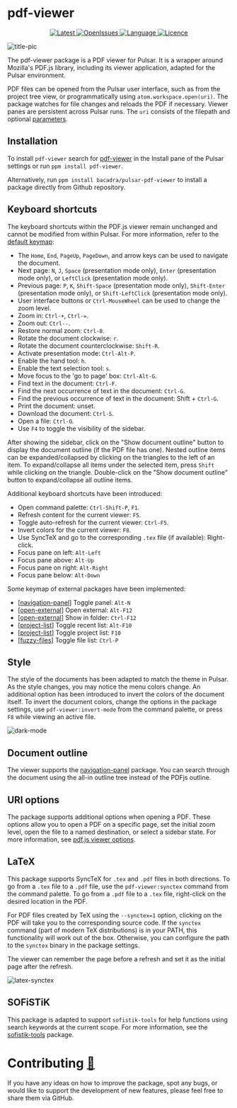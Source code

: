 # pdf-viewer

<p align="center">
  <a href="https://github.com/bacadra/pulsar-pdf-viewer/tags">
  <img src="https://img.shields.io/github/v/tag/bacadra/pulsar-pdf-viewer?style=for-the-badge&label=Latest&color=blue" alt="Latest">
  </a>
  <a href="https://github.com/bacadra/pulsar-pdf-viewer/issues">
  <img src="https://img.shields.io/github/issues-raw/bacadra/pulsar-pdf-viewer?style=for-the-badge&color=blue" alt="OpenIssues">
  </a>
  <a href="https://github.com/bacadra/pulsar-pdf-viewer/blob/master/package.json">
  <img src="https://img.shields.io/github/languages/top/bacadra/pulsar-pdf-viewer?style=for-the-badge&color=blue" alt="Language">
  </a>
  <a href="https://github.com/bacadra/pulsar-pdf-viewer/blob/master/LICENSE">
  <img src="https://img.shields.io/github/license/bacadra/pulsar-pdf-viewer?style=for-the-badge&color=blue" alt="Licence">
  </a>
</p>

![title-pic](https://github.com/bacadra/pulsar-pdf-viewer/blob/master/assets/title-pic.png?raw=true)

The pdf-viewer package is a PDF viewer for Pulsar. It is a wrapper around Mozilla's PDF.js library, including its viewer application, adapted for the Pulsar environment.

PDF files can be opened from the Pulsar user interface, such as from the project tree view, or programmatically using `atom.workspace.open(uri)`. The package watches for file changes and reloads the PDF if necessary. Viewer panes are persistent across Pulsar runs. The `uri` consists of the filepath and optional [parameters](https://github.com/mozilla/pdf.js/wiki/Viewer-options).

## Installation

To install `pdf-viewer` search for [pdf-viewer](https://web.pulsar-edit.dev/packages/pdf-viewer) in the Install pane of the Pulsar settings or run `ppm install pdf-viewer`.

Alternatively, run `ppm install bacadra/pulsar-pdf-viewer` to install a package directly from Github repository.

## Keyboard shortcuts

The keyboard shortcuts within the PDF.js viewer remain unchanged and cannot be modified from within Pulsar. For more information, refer to the [default keymap](https://github.com/mozilla/pdf.js/wiki/Frequently-Asked-Questions#faq-shortcuts):

- The `Home`, `End`, `PageUp`, `PageDown`, and arrow keys can be used to navigate the document.
- Next page: `N`, `J`, `Space` (presentation mode only), `Enter` (presentation mode only), or `LeftClick` (presentation mode only).
- Previous page: `P`, `K`, `Shift-Space` (presentation mode only), `Shift-Enter` (presentation mode only), or `Shift-LeftClick` (presentation mode only).
- User interface buttons or `Ctrl-MouseWheel` can be used to change the zoom level.
- Zoom in: `Ctrl-+`, `Ctrl-=`.
- Zoom out: `Ctrl--`.
- Restore normal zoom: `Ctrl-0`.
- Rotate the document clockwise: `r`.
- Rotate the document counterclockwise: `Shift-R`.
- Activate presentation mode: `Ctrl-Alt-P`.
- Enable the hand tool: `h`.
- Enable the text selection tool: `s`.
- Move focus to the 'go to page' box: `Ctrl-Alt-G`.
- Find text in the document: `Ctrl-F`.
- Find the next occurrence of text in the document: `Ctrl-G`.
- Find the previous occurrence of text in the document: Shift + `Ctrl-G`.
- Print the document: unset.
- Download the document: `Ctrl-S`.
- Open a file: `Ctrl-O`.
- Use `F4` to toggle the visibility of the sidebar.

After showing the sidebar, click on the "Show document outline" button to display the document outline (if the PDF file has one). Nested outline items can be expanded/collapsed by clicking on the triangles to the left of an item. To expand/collapse all items under the selected item, press `Shift` while clicking on the triangle. Double-click on the "Show document outline" button to expand/collapse all outline items.

Additional keyboard shortcuts have been introduced:

- Open command palette: `Ctrl-Shift-P`, `F1`.
- Refresh content for the current viewer: `F5`.
- Toggle auto-refresh for the current viewer: `Ctrl-F5`.
- Invert colors for the current viewer: `F8`.
- Use SyncTeX and go to the corresponding `.tex` file (if available): Right-click.
- Focus pane on left: `Alt-Left`
- Focus pane above: `Alt-Up`
- Focus pane on right: `Alt-Right`
- Focus pane below: `Alt-Down`

Some keymap of external packages have been implemented:
- [[navigation-panel](https://github.com/bacadra/pulsar-navigation-panel)] Toggle panel: `Alt-N`
- [[open-external](https://github.com/bacadra/pulsar-open-external)] Open external: `Alt-F12`
- [[open-external](https://github.com/bacadra/pulsar-open-external)] Show in folder: `Ctrl-F12`
- [[project-list](https://github.com/bacadra/pulsar-project-list)] Toggle recent list: `Alt-F10`
- [[project-list](https://github.com/bacadra/pulsar-project-list)] Toggle project list: `F10`
- [[fuzzy-files](https://github.com/bacadra/pulsar-fuzzy-files)] Toggle file list: `Ctrl-P`

## Style

The style of the documents has been adapted to match the theme in Pulsar. As the style changes, you may notice the menu colors change. An additional option has been introduced to invert the colors of the document itself. To invert the document colors, change the options in the package settings, use `pdf-viewer:invert-mode` from the command palette, or press `F8` while viewing an active file.

![dark-mode](https://github.com/bacadra/pulsar-pdf-viewer/blob/master/assets/dark-mode.png?raw=true)

## Document outline

The viewer supports the [navigation-panel](https://github.com/bacadra/pulsar-navigation-panel) package. You can search through the document using the all-in outline tree instead of the PDFjs outline.

## URI options

The package supports additional options when opening a PDF. These options allow you to open a PDF on a specific page, set the initial zoom level, open the file to a named destination, or select a sidebar state. For more information, see [pdf.js viewer options](https://github.com/mozilla/pdf.js/wiki/Viewer-options).

## LaTeX

This package supports SyncTeX for `.tex` and `.pdf` files in both directions. To go from a `.tex` file to a `.pdf` file, use the `pdf-viewer:synctex` command from the command palette. To go from a `.pdf` file to a `.tex` file, right-click on the desired location in the PDF.

For PDF files created by TeX using the `--synctex=1` option, clicking on the PDF will take you to the corresponding source code. If the `synctex` command (part of modern TeX distributions) is in your PATH, this functionality will work out of the box. Otherwise, you can configure the path to the `synctex` binary in the package settings.

The viewer can remember the page before a refresh and set it as the initial page after the refresh.

![latex-synctex](https://github.com/bacadra/pulsar-pdf-viewer/blob/master/assets/latex-synctex.png?raw=true)

## SOFiSTiK

This package is adapted to support `sofistik-tools` for help functions using search keywords at the current scope. For more information, see the [sofistik-tools](https://github.com/bacadra/pulsar-sofistik-tools) package.

# Contributing [🍺](https://www.buymeacoffee.com/asiloisad)

If you have any ideas on how to improve the package, spot any bugs, or would like to support the development of new features, please feel free to share them via GitHub.
